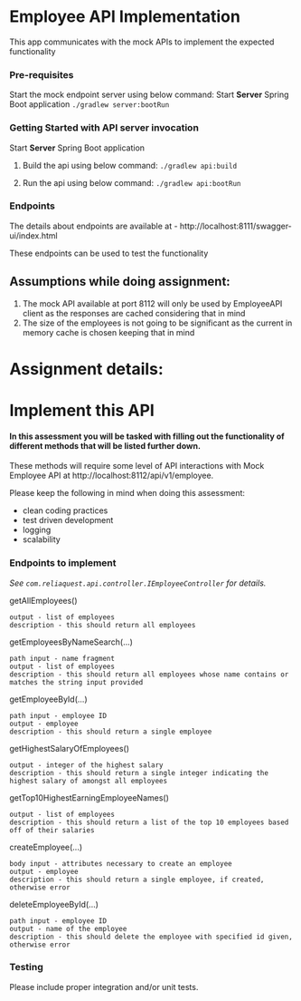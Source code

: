 # Employee API Implementation
This app communicates with the mock APIs to implement the expected functionality


### Pre-requisites
Start the mock endpoint server using below command:
Start **Server** Spring Boot application
`./gradlew server:bootRun`

### Getting Started with API server invocation
Start **Server** Spring Boot application

1. Build the api using below command:
`./gradlew api:build`

2. Run the api using below command:
`./gradlew api:bootRun`

### Endpoints
The details about endpoints are available at - http://localhost:8111/swagger-ui/index.html

These endpoints can be used to test the functionality

## Assumptions while doing assignment:
1. The mock API available at port 8112 will only be used by EmployeeAPI client as the responses are cached considering that in mind
2. The size of the employees is not going to be significant as the current in memory cache is chosen keeping that in mind



# Assignment details:
# Implement this API

#### In this assessment you will be tasked with filling out the functionality of different methods that will be listed further down.

These methods will require some level of API interactions with Mock Employee API at http://localhost:8112/api/v1/employee.

Please keep the following in mind when doing this assessment:
* clean coding practices
* test driven development
* logging
* scalability

### Endpoints to implement

_See `com.reliaquest.api.controller.IEmployeeController` for details._

getAllEmployees()

    output - list of employees
    description - this should return all employees

getEmployeesByNameSearch(...)

    path input - name fragment
    output - list of employees
    description - this should return all employees whose name contains or matches the string input provided

getEmployeeById(...)

    path input - employee ID
    output - employee
    description - this should return a single employee

getHighestSalaryOfEmployees()

    output - integer of the highest salary
    description - this should return a single integer indicating the highest salary of amongst all employees

getTop10HighestEarningEmployeeNames()

    output - list of employees
    description - this should return a list of the top 10 employees based off of their salaries

createEmployee(...)

    body input - attributes necessary to create an employee
    output - employee
    description - this should return a single employee, if created, otherwise error

deleteEmployeeById(...)

    path input - employee ID
    output - name of the employee
    description - this should delete the employee with specified id given, otherwise error

### Testing
Please include proper integration and/or unit tests.
